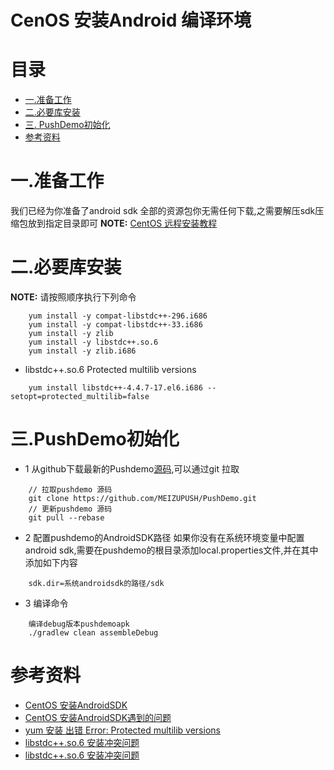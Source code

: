 # CenOS 安装Android 编译环境


# 目录<a name="index"/>

* [一.准备工作](#prepare_setting)
* [二.必要库安装](#so_install)
* [三. PushDemo初始化](#pushdemo_init)
* [参考资料](#reference)


# 一.准备工作<a name="prepare_setting"/>

我们已经为你准备了android sdk 全部的资源包你无需任何下载,之需要解压sdk压缩包放到指定目录即可
**NOTE:** [CentOS 远程安装教程](http://moonlightbox.logdown.com/posts/2016/02/01/linux-install-android-sdk-in-centos7)

# 二.必要库安装<a name="so_install"/>

**NOTE:** 请按照顺序执行下列命令

```
    yum install -y compat-libstdc++-296.i686
    yum install -y compat-libstdc++-33.i686
    yum install -y zlib
    yum install -y libstdc++.so.6
    yum install -y zlib.i686
```
 
* libstdc++.so.6 Protected multilib versions

```
    yum install libstdc++-4.4.7-17.el6.i686 --setopt=protected_multilib=false
```
 
# 三.PushDemo初始化<a name="pushdemo_init"/>

* 1 从github下载最新的Pushdemo[源码](https://github.com/MEIZUPUSH/PushDemo.git),可以通过git 拉取

```
    // 拉取pushdemo 源码
    git clone https://github.com/MEIZUPUSH/PushDemo.git
    // 更新pushdemo 源码
    git pull --rebase
```

* 2 配置pushdemo的AndroidSDK路径
  如果你没有在系统环境变量中配置android sdk,需要在pushdemo的根目录添加local.properties文件,并在其中添加如下内容

```
    sdk.dir=系统androidsdk的路径/sdk
```

* 3 编译命令

```
    编译debug版本pushdemoapk
    ./gradlew clean assembleDebug
```

# 参考资料<a name="reference"/>

* [CentOS 安装AndroidSDK](http://moonlightbox.logdown.com/posts/2016/02/01/linux-install-android-sdk-in-centos7)
* [CentOS 安装AndroidSDK遇到的问题](http://dengyin2000.iteye.com/blog/2116552)
* [yum 安装 出错 Error: Protected multilib versions](http://blog.csdn.net/qianlong4526888/article/details/9497165)
* [libstdc++.so.6 安装冲突问题](http://linuxtoolkit.blogspot.hk/2015/08/error-installing-libstc-for-centos-66.html)
* [libstdc++.so.6 安装冲突问题](http://randomclan.lofter.com/post/1ca8e9_5f5fc1f)